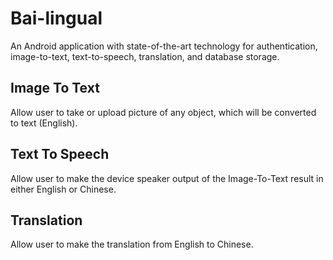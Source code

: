 # Bai-lingual

An Android application with state-of-the-art technology for authentication, image-to-text, text-to-speech, translation, and database storage.

## Image To Text
Allow user to take or upload picture of any object, which will be converted to text (English).

## Text To Speech
Allow user to make the device speaker output of the Image-To-Text result in either English or Chinese.

## Translation
Allow user to make the translation from English to Chinese.
